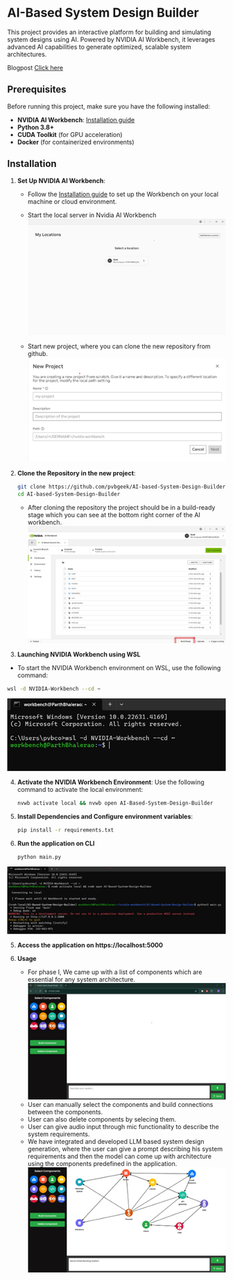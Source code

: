 # AI-Based System Design Builder

This project provides an interactive platform for building and simulating system designs using AI. Powered by NVIDIA AI Workbench, it leverages advanced AI capabilities to generate optimized, scalable system architectures. 

Blogpost [Click here](https://atharva-weginwar.github.io/devpost.html)

## Prerequisites

Before running this project, make sure you have the following installed:

- **NVIDIA AI Workbench**: [Installation guide](https://docs.nvidia.com/ai-workbench/user-guide/latest/installation/overview.html)
- **Python 3.8+**
- **CUDA Toolkit** (for GPU acceleration)
- **Docker** (for containerized environments)


## Installation 

1. **Set Up NVIDIA AI Workbench**:
    - Follow the [Installation guide](https://docs.nvidia.com/ai-workbench/user-guide/latest/installation/overview.html) to set up the Workbench on your local machine or cloud environment.
    
    - Start the local server in Nvidia AI Workbench
    ![](img/image.png)
   

    - Start new project, where you can clone the new repository from github.
    ![alt text](img/image-2.png)

2. **Clone the Repository in the new project**:
    ```bash
    git clone https://github.com/pvbgeek/AI-based-System-Design-Builder.git
    cd AI-based-System-Design-Builder 
    ```
    - After cloning the repository the project should be in a build-ready stage which you can see at the bottom right corner of the AI workbench.
    ![alt text](img/image-4.png)

3. **Launching NVIDIA Workbench using WSL**

- To start the NVIDIA Workbench environment on WSL, use the following command:

```bash
wsl -d NVIDIA-Workbench --cd ~
```
![alt text](img/image-5.png)

4. **Activate the NVIDIA Workbench Environment**:
   Use the following command to activate the local environment:
   ```bash
   nvwb activate local && nvwb open AI-Based-System-Design-Builder
   ```


3. **Install Dependencies and Configure environment variables**:
    ```bash
    pip install -r requirements.txt
    ```

4. **Run the application on CLI**
    ```bash
    python main.py
    ```
![alt text](img/image-6.png)

5. **Access the application on https://localhost:5000**

6. **Usage**
    - For phase I, We came up with a list of components which are essential for any system architecture.
    ![alt text](img/image-3.png)
    - User can manually select the components and build connections between the components.
    - User can also delete components by selecing them.
    - User can give audio input through mic functionality to describe the system requirements.
    - We have integrated and developed LLM based system design generation, where the user can give a prompt describing his system requirements and then the model can come up with architecture using the components predefined in the application. 
    ![alt text](img/image-7.png)

